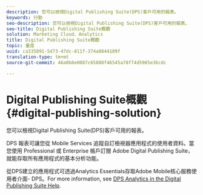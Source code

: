 ```yaml
---
description: 您可以檢視Digital Publishing Suite(DPS)客戶可用的報表。
keywords: 行動
seo-description: 您可以檢視Digital Publishing Suite(DPS)客戶可用的報表。
seo-title: Digital Publishing Suite概觀
solution: Marketing Cloud、Analytics
title: Digital Publishing Suite概觀
topic: 量度
uuid: ca335891-5d73-47dc-811f-374a0844109f
translation-type: tm+mt
source-git-commit: 46a0b8e0087c65880f46545a78f74d5985e36cdc

---
```



# Digital Publishing Suite概觀 {#digital-publishing-solution}

您可以檢視Digital Publishing Suite(DPS)客戶可用的報表。

DPS 報表可讓您從 Mobile Services 追蹤自訂檢視器應用程式的使用者資料。當您使用 Professional 或 Enterprise 帳戶訂閱 Adobe Digital Publishing Suite，就能存取所有應用程式的基本分析功能。

從DPS建立的應用程式可透過Analytics Essentials存取Adobe Mobile核心服務使用者介面- DPS。For more information, see [DPS Analytics in the Digital Publishing Suite Help](https://helpx.adobe.com/digital-publishing-suite/help/omniture-analytics.html).